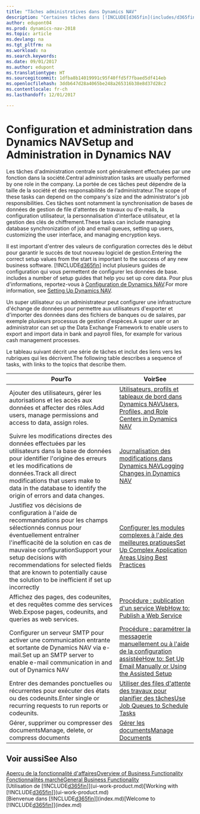 ```yaml
---
title: "Tâches administratives dans Dynamics NAV"
description: "Certaines tâches dans [!INCLUDE[d365fin](includes/d365fin_md.md)] requièrent une administration centrale et une configuration. Découvrez quelles sont ces tâches et ce que vous devez faire."
author: edupont04
ms.prod: dynamics-nav-2018
ms.topic: article
ms.devlang: na
ms.tgt_pltfrm: na
ms.workload: na
ms.search.keywords: 
ms.date: 09/01/2017
ms.author: edupont
ms.translationtype: HT
ms.sourcegitcommit: 1dfba8b14019991c95f40ffd5f7fbaed5df414eb
ms.openlocfilehash: 3ddb647d28a4065be248a265316b38e8d37d28c2
ms.contentlocale: fr-ch
ms.lasthandoff: 12/01/2017

---
```

# <a name="setup-and-administration-in-dynamics-nav"></a><span data-ttu-id="4f7e6-104">Configuration et administration dans Dynamics NAV</span><span class="sxs-lookup"><span data-stu-id="4f7e6-104">Setup and Administration in Dynamics NAV</span></span>
<span data-ttu-id="4f7e6-105">Les tâches d'administration centrale sont généralement effectuées par une fonction dans la société.</span><span class="sxs-lookup"><span data-stu-id="4f7e6-105">Central administration tasks are usually performed by one role in the company.</span></span> <span data-ttu-id="4f7e6-106">La portée de ces tâches peut dépendre de la taille de la société et des responsabilités de l'administrateur.</span><span class="sxs-lookup"><span data-stu-id="4f7e6-106">The scope of these tasks can depend on the company's size and the administrator's job responsibilities.</span></span> <span data-ttu-id="4f7e6-107">Ces tâches sont notamment la synchronisation de bases de données de gestion de file d'attentes de travaux ou d'e-mails, la configuration utilisateur, la personnalisation d'interface utilisateur, et la gestion des clés de chiffrement.</span><span class="sxs-lookup"><span data-stu-id="4f7e6-107">These tasks can include managing database synchronization of job and email queues, setting up users, customizing the user interface, and managing encryption keys.</span></span>  

<span data-ttu-id="4f7e6-108">Il est important d'entrer des valeurs de configuration correctes dès le début pour garantir le succès de tout nouveau logiciel de gestion.</span><span class="sxs-lookup"><span data-stu-id="4f7e6-108">Entering the correct setup values from the start is important to the success of any new business software.</span></span> [!INCLUDE[d365fin](includes/d365fin_md.md)]<span data-ttu-id="4f7e6-109"> inclut plusieurs guides de configuration qui vous permettent de configurer les données de base.</span><span class="sxs-lookup"><span data-stu-id="4f7e6-109"> includes a number of setup guides that help you set up core data.</span></span> <span data-ttu-id="4f7e6-110">Pour plus d'informations, reportez-vous à [Configuration de Dynamics NAV](setup.md).</span><span class="sxs-lookup"><span data-stu-id="4f7e6-110">For more information, see [Setting Up Dynamics NAV](setup.md).</span></span>

<!--Whether you use [!INCLUDE[rim](../../includes/rim_md.md)] to implement setup values or you manually enter them in the new company, you can support your setup decisions with some general recommendations for selected setup fields that are known to potentially cause the solution to be inefficient if defined incorrectly.-->  

<span data-ttu-id="4f7e6-111">Un super utilisateur ou un administrateur peut configurer une infrastructure d'échange de données pour permettre aux utilisateurs d'exporter et d'importer des données dans des fichiers de banques ou de salaires, par exemple plusieurs processus de gestion d'espèces.</span><span class="sxs-lookup"><span data-stu-id="4f7e6-111">A super user or an administrator can set up the Data Exchange Framework to enable users to export and import data in bank and payroll files, for example for various cash management processes.</span></span>  

<span data-ttu-id="4f7e6-112">Le tableau suivant décrit une série de tâches et inclut des liens vers les rubriques qui les décrivent.</span><span class="sxs-lookup"><span data-stu-id="4f7e6-112">The following table describes a sequence of tasks, with links to the topics that describe them.</span></span>   

|<span data-ttu-id="4f7e6-113">**Pour**</span><span class="sxs-lookup"><span data-stu-id="4f7e6-113">**To**</span></span>|<span data-ttu-id="4f7e6-114">**Voir**</span><span class="sxs-lookup"><span data-stu-id="4f7e6-114">**See**</span></span>|  
|------------|-------------|  
|<span data-ttu-id="4f7e6-115">Ajouter des utilisateurs, gérer les autorisations et les accès aux données et affecter des rôles.</span><span class="sxs-lookup"><span data-stu-id="4f7e6-115">Add users, manage permissions and access to data, assign roles.</span></span>|[<span data-ttu-id="4f7e6-116">Utilisateurs, profils et tableaux de bord dans Dynamics NAV</span><span class="sxs-lookup"><span data-stu-id="4f7e6-116">Users, Profiles, and Role Centers in Dynamics NAV</span></span>](admin-users-profiles-roles.md)|  
|<span data-ttu-id="4f7e6-117">Suivre les modifications directes des données effectuées par les utilisateurs dans la base de données pour identifier l'origine des erreurs et les modifications de données.</span><span class="sxs-lookup"><span data-stu-id="4f7e6-117">Track all direct modifications that users make to data in the database to identify the origin of errors and data changes.</span></span>|[<span data-ttu-id="4f7e6-118">Journalisation des modifications dans Dynamics NAV</span><span class="sxs-lookup"><span data-stu-id="4f7e6-118">Logging Changes in Dynamics NAV</span></span>](across-log-changes.md)|  
|<span data-ttu-id="4f7e6-119">Justifiez vos décisions de configuration à l'aide de recommandations pour les champs sélectionnés connus pour éventuellement entraîner l'inefficacité de la solution en cas de mauvaise configuration</span><span class="sxs-lookup"><span data-stu-id="4f7e6-119">Support your setup decisions with recommendations for selected fields that are known to potentially cause the solution to be inefficient if set up incorrectly</span></span>|[<span data-ttu-id="4f7e6-120">Configurer les modules complexes à l'aide des meilleures pratiques</span><span class="sxs-lookup"><span data-stu-id="4f7e6-120">Set Up Complex Application Areas Using Best Practices</span></span>](set-up-complex-application-areas-using-best-practices.md)|  
|<span data-ttu-id="4f7e6-121">Affichez des pages, des codeunites, et des requêtes comme des services Web.</span><span class="sxs-lookup"><span data-stu-id="4f7e6-121">Expose pages, codeunits, and queries as web services.</span></span>|[<span data-ttu-id="4f7e6-122">Procédure : publication d'un service Web</span><span class="sxs-lookup"><span data-stu-id="4f7e6-122">How to: Publish a Web Service</span></span>](across-how-publish-web-service.md)|  
|<span data-ttu-id="4f7e6-123">Configurer un serveur SMTP pour activer une communication entrante et sortante de Dynamics NAV via e-mail.</span><span class="sxs-lookup"><span data-stu-id="4f7e6-123">Set up an SMTP server to enable e-mail communication in and out of Dynamics NAV</span></span>| [<span data-ttu-id="4f7e6-124">Procédure : paramétrer la messagerie manuellement ou à l'aide de la configuration assistée</span><span class="sxs-lookup"><span data-stu-id="4f7e6-124">How to: Set Up Email Manually or Using the Assisted Setup</span></span>](madeira-how-setup-email.md)|  
|<span data-ttu-id="4f7e6-125">Entrer des demandes ponctuelles ou récurrentes pour exécuter des états ou des codeunits.</span><span class="sxs-lookup"><span data-stu-id="4f7e6-125">Enter single or recurring requests to run reports or codeunits.</span></span>|[<span data-ttu-id="4f7e6-126">Utiliser des files d'attente des travaux pour planifier des tâches</span><span class="sxs-lookup"><span data-stu-id="4f7e6-126">Use Job Queues to Schedule Tasks</span></span>](admin-job-queues-schedule-tasks.md)|  
|<span data-ttu-id="4f7e6-127">Gérer, supprimer ou compresser des documents</span><span class="sxs-lookup"><span data-stu-id="4f7e6-127">Manage, delete, or compress documents</span></span>|[<span data-ttu-id="4f7e6-128">Gérer les documents</span><span class="sxs-lookup"><span data-stu-id="4f7e6-128">Manage Documents</span></span>](admin-manage-documents.md)|  

## <a name="see-also"></a><span data-ttu-id="4f7e6-129">Voir aussi</span><span class="sxs-lookup"><span data-stu-id="4f7e6-129">See Also</span></span>
[<span data-ttu-id="4f7e6-130">Aperçu de la fonctionnalité d'affaires</span><span class="sxs-lookup"><span data-stu-id="4f7e6-130">Overview of Business Functionality</span></span>](madeira-business-functionality.md)  
[<span data-ttu-id="4f7e6-131">Fonctionnalités marché</span><span class="sxs-lookup"><span data-stu-id="4f7e6-131">General Business Functionality</span></span>](ui-across-business-areas.md)  
<span data-ttu-id="4f7e6-132">[Utilisation de [!INCLUDE[d365fin](includes/d365fin_md.md)]](ui-work-product.md)</span><span class="sxs-lookup"><span data-stu-id="4f7e6-132">[Working with [!INCLUDE[d365fin](includes/d365fin_md.md)]](ui-work-product.md)</span></span>  
<span data-ttu-id="4f7e6-133">[Bienvenue dans [!INCLUDE[d365fin](includes/d365fin_md.md)]](index.md)</span><span class="sxs-lookup"><span data-stu-id="4f7e6-133">[Welcome to [!INCLUDE[d365fin](includes/d365fin_md.md)]](index.md)</span></span>  

